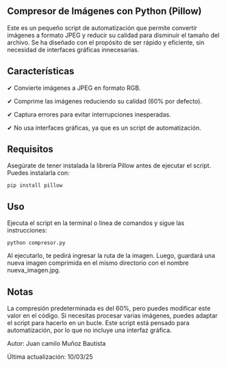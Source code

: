 ## Compresor de Imágenes con Python (Pillow)

Este es un pequeño script de automatización que permite convertir imágenes a formato JPEG y reducir su calidad para disminuir el tamaño del archivo. Se ha diseñado con el propósito de ser rápido y eficiente, sin necesidad de interfaces gráficas innecesarias.

## Características

✔ Convierte imágenes a JPEG en formato RGB.

✔ Comprime las imágenes reduciendo su calidad (60% por defecto).

✔ Captura errores para evitar interrupciones inesperadas.

✔ No usa interfaces gráficas, ya que es un script de automatización.

## Requisitos

Asegúrate de tener instalada la librería Pillow antes de ejecutar el script. Puedes instalarla con:

    pip install pillow
  
## Uso

Ejecuta el script en la terminal o línea de comandos y sigue las instrucciones:

    python compresor.py
  
Al ejecutarlo, te pedirá ingresar la ruta de la imagen. Luego, guardará una nueva imagen comprimida en el mismo directorio con el nombre nueva_imagen.jpg.

## Notas

La compresión predeterminada es del 60%, pero puedes modificar este valor en el código.
Si necesitas procesar varias imágenes, puedes adaptar el script para hacerlo en un bucle.
Este script está pensado para automatización, por lo que no incluye una interfaz gráfica.


 Autor: Juan camilo Muñoz Bautista
 
 Última actualización: 10/03/25
